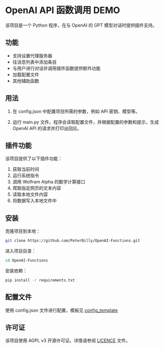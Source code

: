 # OpenAI API 函数调用 DEMO

该项目是一个 Python 程序，在与 OpenAI 的 GPT 模型对话时提供插件支持。

## 功能

- 支持设置代理服务器
- 往消息列表中添加条目
- 与用户进行对话并调用插件函数提供额外功能
- 加载配置文件
- 其他辅助函数

## 用法

1. 在 config.json 中配置项目所需的参数，例如 API 密钥、模型等。

2. 运行 main.py 文件。程序会读取配置文件，并根据配置的参数和提示，生成 OpenAI API 的请求并打印出回应。

## 插件功能

该项目提供了以下插件功能：

1. 获取当前时间
2. 运行系统指令
3. 调用 Wolfram Alpha 的数学计算接口
4. 爬取指定网页的文本内容
5. 读取本地文件内容
6. 将数据写入本地文件中

## 安装

克隆项目到本地：

```bash
git clone https://github.com/PeterBilly/OpenAI-Functions.git
```

进入项目目录：

```bash
cd OpenAI-Functions
```

安装依赖：

```bash
pip install -r requirements.txt
```

## 配置文件

使用 config.json 文件进行配置，模板见 [config_template](config_template.json)

## 许可证

该项目使用 AGPL v3 开源许可证。详情请参阅 [LICENCE](LICENCE) 文件。
